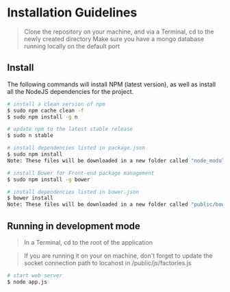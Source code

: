 # Installation Guidelines

> Clone the repository on your machine, and via a Terminal, cd to the newly created directory
> Make sure you have a mongo database running locally on the default port

## Install

The following commands will install NPM (latest version), as well as install all the NodeJS dependencies for the project.

```sh
# install a clean version of npm
$ sudo npm cache clean -f
$ sudo npm install -g n

# update npm to the latest stable release
$ sudo n stable

# install dependencies listed in package.json
$ sudo npm install
Note: These files will be downloaded in a new folder called "node_modules" (this folder should NOT be added to the GIT repository)

# install Bower for Front-end package management
$ sudo npm install -g bower

# install dependencies listed in bower.json
$ bower install
Note: These files will be downloaded in a new folder called "public/bower_components" (this folder should NOT be added to the GIT repository)
```

## Running in development mode

> In a Terminal, cd to the root of the application

> If you are running it on your on machine, don't forget to update the socket connection path to locahost in /public/js/factories.js

```sh
# start web server
$ node app.js
```